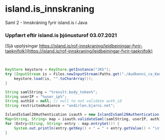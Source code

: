 # island.is_innskraning
Saml 2 - Innskráning fyrir island.is í Java

### Uppfært eftir island.is þjónusturof 03.07.2021
[Sjá upplýsingar https://island.is/rof-innskraning/leidbeiningar-fyrir-taeknifolk](https://island.is/rof-innskraning/leidbeiningar-fyrir-taeknifolk)
&nbsp;

&nbsp;
```java
KeyStore keystore = KeyStore.getInstance("JKS");
try (InputStream is = Files.newInputStream(Paths.get("./Audkenni_ca_Kedja.jks"))) {
    keystore.load(is, "".toCharArray());
}

String samlString = "%result.body_token%";
String userIP = "%user_ip%";
String authId = null; // null to not validate auth_id
String restrictedAudience = "undirlen.bjarni.net";

IslandIsSaml20Authentication isauth = new IslandIsSaml20Authentication(keystore);
Map<String, String> map = isauth.validateSaml(samlString, userIP, authId, restrictedAudience);
for (Entry<String, String> entry : map.entrySet()) {
    System.out.println(entry.getKey() + " = " + entry.getValue() + "\n");
}
```
